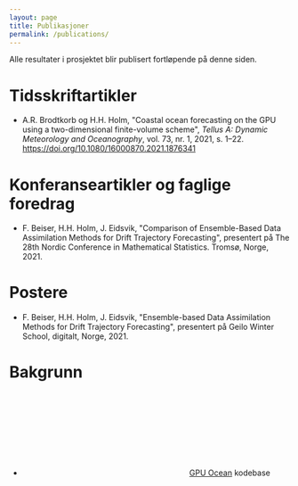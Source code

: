 ```yaml
---
layout: page
title: Publikasjoner
permalink: /publications/
---
```


Alle resultater i prosjektet blir publisert fortløpende på denne siden.

# Tidsskriftartikler
* A.R. Brodtkorb og H.H. Holm, "Coastal ocean forecasting on the GPU using a two-dimensional finite-volume scheme", *Tellus A: Dynamic Meteorology and Oceanography*, vol. 73, nr. 1, 2021, s. 1–22. https://doi.org/10.1080/16000870.2021.1876341

# Konferanseartikler og faglige foredrag
* F. Beiser, H.H. Holm, J. Eidsvik, "Comparison of Ensemble-Based Data Assimilation Methods for Drift Trajectory Forecasting", presentert på The 28th Nordic Conference in Mathematical Statistics. Tromsø, Norge, 2021.

# Postere
* F. Beiser, H.H. Holm, J. Eidsvik, "Ensemble-based Data Assimilation Methods for Drift Trajectory Forecasting", presentert på Geilo Winter School, digitalt, Norge, 2021.


# Bakgrunn

* <span><svg class="svg-icon"><use xlink:href="{{ '/assets/minima-social-icons.svg#github' | relative_url }}"></use></svg>[GPU Ocean](https://github.com/metno/gpu-ocean)</span> kodebase
